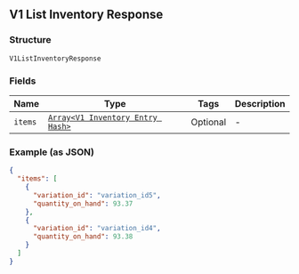 ## V1 List Inventory Response

### Structure

`V1ListInventoryResponse`

### Fields

| Name | Type | Tags | Description |
|  --- | --- | --- | --- |
| `items` | [`Array<V1 Inventory Entry Hash>`](/doc/models/v1-inventory-entry.md) | Optional | - |

### Example (as JSON)

```json
{
  "items": [
    {
      "variation_id": "variation_id5",
      "quantity_on_hand": 93.37
    },
    {
      "variation_id": "variation_id4",
      "quantity_on_hand": 93.38
    }
  ]
}
```

